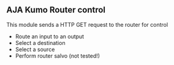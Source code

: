 ## AJA Kumo Router control

This module sends a HTTP GET request to the router for control

* Route an input to an output
* Select a destination
* Select a source
* Perform router salvo (not tested!) 
